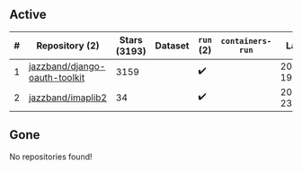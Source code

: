 ## Active
| # | Repository (2) | Stars (3193) | Dataset | `run` (2) | `containers-run` | Last Modified |
| --- | --- | --- | --- | --- | --- | --- |
| 1 | [jazzband/django-oauth-toolkit](https://github.com/jazzband/django-oauth-toolkit) | 3159 |  | :heavy_check_mark: |  | 2024-12-02 19:30:44+00:00 |
| 2 | [jazzband/imaplib2](https://github.com/jazzband/imaplib2) | 34 |  | :heavy_check_mark: |  | 2024-10-09 23:35:53+00:00 |

## Gone
No repositories found!
